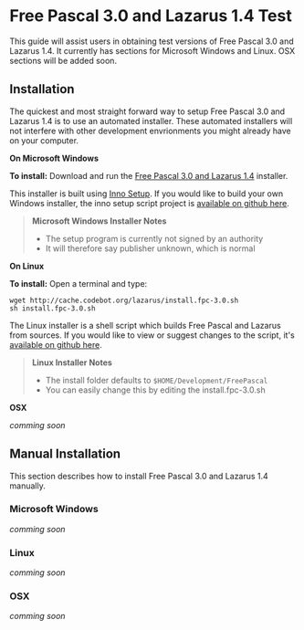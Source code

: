 # Free Pascal 3.0 and Lazarus 1.4 Test

This guide will assist users in obtaining test versions of Free Pascal 3.0 and Lazarus 1.4. It currently has sections for Microsoft Windows and Linux. OSX sections will be added soon.

## Installation

The quickest and most straight forward way to setup Free Pascal 3.0 and Lazarus 1.4 is to use an automated installer. These automated installers will not interfere with other development envrionments you might already have on your computer.

**On Microsoft Windows**

**__To install:__** Download and run the [Free Pascal 3.0 and Lazarus 1.4](http://cache.codebot.org/lazarus/setup.exe) installer.

This installer is built using [Inno Setup](http://www.jrsoftware.org/isinfo.php). If you would like to build your own Windows installer, the inno setup script project is [available on github here](https://github.com/sysrpl/Codebot.Setup/blob/master/windows/setup.iss).

> **Microsoft Windows Installer Notes**
> - The setup program is currently not signed by an authority
> - It will therefore say publisher unknown, which is normal

**On Linux**

**__To install:__** Open a terminal and type:

```
wget http://cache.codebot.org/lazarus/install.fpc-3.0.sh
sh install.fpc-3.0.sh
```

The Linux installer is a shell script which builds Free Pascal and Lazarus from sources. If you would like to view or suggest changes to the script, it's [available on github here](https://github.com/sysrpl/Codebot.Setup/blob/master/linux/install.fpc-3.0.sh).

> **Linux Installer Notes**
> - The install folder defaults to `$HOME/Development/FreePascal`
> - You can easily change this by editing the install.fpc-3.0.sh

**OSX**

*comming soon*

## Manual Installation

This section describes how to install Free Pascal 3.0 and Lazarus 1.4 manually.

### Microsoft Windows

*comming soon*

### Linux

*comming soon*

### OSX

*comming soon*
